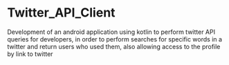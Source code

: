 # Twitter_API_Client
Development of an android application using kotlin to perform twitter API queries for developers, in order to perform searches for specific words in a twitter and return users who used them, also allowing access to the profile by link to twitter
